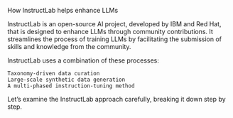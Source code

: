 How InstructLab helps enhance LLMs

InstructLab is an open-source AI project, developed by IBM and Red Hat, that is designed to enhance LLMs through community contributions. It streamlines the process of training LLMs by facilitating the submission of skills and knowledge from the community.

InstructLab uses a combination of these processes:

    Taxonomy-driven data curation
    Large-scale synthetic data generation
    A multi-phased instruction-tuning method

Let’s examine the InstructLab approach carefully, breaking it down step by step.
